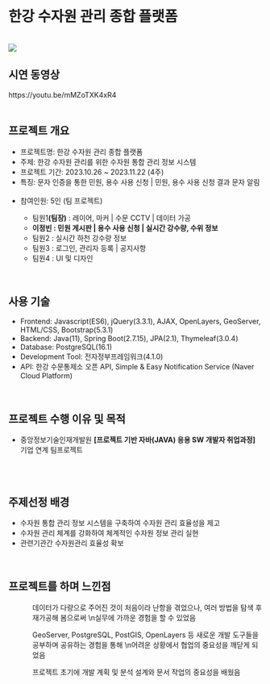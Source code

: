 <h1>한강 수자원 관리 종합 플랫폼</h1><br>
<img src="https://github.com/jungkong76/Gis_hanrivertp/assets/145302179/821f3d77-95f1-4129-8f37-e962342bce5a"/>

<h2>시연 동영상</h2>
https://youtu.be/mMZoTXK4xR4
<br/><br/>

<h2>프로젝트 개요</h2>
<ul>
<li>프로젝트명: 한강 수자원 관리 종합 플랫폼</li>
<li>주제: 한강 수자원 관리를 위한 수자원 통합 관리 정보 시스템 </li>
<li>프로젝트 기간: 2023.10.26 ~ 2023.11.22 (4주)</li>
<li>특징: 문자 인증을 통한 민원, 용수 사용 신청 | 민원, 용수 사용 신청 결과 문자 알림</li><br/>
<li>참여인원: 5인 (팀 프로젝트)</li>
  <ul>
  <li>팀원1<strong>(팀장)</strong> : 레이어, 마커 | 수문 CCTV | 데이터 가공</li>
  <li><strong>이정빈 : 민원 게시판 | 용수 사용 신청 | 실시간 강수량, 수위 정보</strong></li>
  <li>팀원2 : 실시간 하천 강수량 정보</li>
  <li>팀원3 : 로그인, 관리자 등록 | 공지사항</li>
  <li>팀원4 : UI 및 디자인 </li>
  </ul>
</ul>
  <br>
<h2>사용 기술</h2>
<ul>
<li>Frontend: Javascript(ES6), jQuery(3.3.1), AJAX, OpenLayers, GeoServer, HTML/CSS, Bootstrap(5.3.1)</li>
<li>Backend: Java(11), Spring Boot(2.7.15), JPA(2.1), Thymeleaf(3.0.4)</li>
<li>Database: PostgreSQL(16.1)</li>
<li>Development Tool:	전자정부프레임워크(4.1.0)</li>
<li>API: 한강 수문통제소 오픈 API, Simple & Easy Notification Service (Naver Cloud Platform)</li>
</ul>
<br>

<h2>프로젝트 수행 이유 및 목적</h2>
<ul>
  <li>중앙정보기술인재개발원 <strong>[프로젝트 기반 자바(JAVA) 응용 SW 개발자 취업과정]</strong> 기업 연계 팀프로젝트</li>
</ul>
<br><br>

<h2>주제선정 배경</h2>
<ul>
<li>수자원 통합 관리 정보 시스템을 구축하여 수자원 관리 효율성을 제고</li>
  <li>수자원 관리 체계를 강화하여 체계적인 수자원 정보 관리 실현</li>
  <li>관련기관간 수자원관리 효율성 확보 </li>
</ul>
<br>

<h2>프로젝트를 하며 느낀점</h2>
<ul>
  <ol>데이터가 다량으로 주어진 것이 처음이라 난항을 겪었으나, 여러 방법을 탐색 후 재가공해 봄으로써 \n실무에 가까운 경험을 할 수 있었음</ol>
  <ol>GeoServer, PostgreSQL, PostGIS, OpenLayers 등 새로운 개발 도구들을 공부하며 공유하는 경험을 통해 \n어려운 상황에서 협업의 중요성을 깨닫게 되었음</ol>
  <ol>프로젝트 초기에 개발 계획 및 분석 설계와 문서 작업의 중요성을 배웠음</ol>
</ul>
<br><br>



